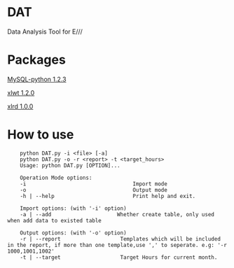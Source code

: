 # DAT
Data Analysis Tool for E///

# Packages
[MySQL-python 1.2.3](https://pypi.python.org/packages/9a/81/924d6799494cf7fb24370335c2f782088d6ac4f79e4137d4df94cea3582c/MySQL-python-1.2.3.tar.gz)

[xlwt 1.2.0](https://pypi.python.org/packages/5b/8d/22b9ec552a1d7865de39f54bd15f9db09c72a6bf8ab77b11dcce4ae336bb/xlwt-1.2.0.tar.gz#md5=1f2673a93c221f0195f342c578f04968)

[xlrd 1.0.0](https://pypi.python.org/packages/42/85/25caf967c2d496067489e0bb32df069a8361e1fd96a7e9f35408e56b3aab/xlrd-1.0.0.tar.gz#md5=9a91b688cd4945477ac28187a54f9a3b)

# How to use

		python DAT.py -i <file> [-a]
		python DAT.py -o -r <report> -t <target_hours>
		Usage: python DAT.py [OPTION]...

		Operation Mode options:
		-i                                  Import mode
		-o                                  Output mode
		-h | --help                         Print help and exit.
		
		Import options: (with '-i' option)
		-a | --add                     Whether create table, only used when add data to existed table
		
		Output options: (with '-o' option)
		-r | --report                   Templates which will be included in the report, if more than one template,use ',' to seperate. e.g: '-r 1000,1001,1002'
		-t | --target                   Target Hours for current month.
